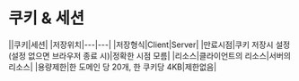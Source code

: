 # 쿠키 & 세션

||쿠키|세션|
|저장위치|---|---|
|저장형식|Client|Server|
|만료시점|쿠키 저장시 설정
(설정 없으면 브라우저 종료 시)|정확한 시점 모름|
|리소스|클라이언트의 리소스|서버의 리소스|
|용량제한|한 도메인 당 20개, 한 쿠키당 4KB|제한없음|
